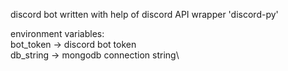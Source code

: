 discord bot written with help of discord API wrapper 'discord-py'

environment variables:\
bot_token -> discord bot token\
db_string -> mongodb connection string\
